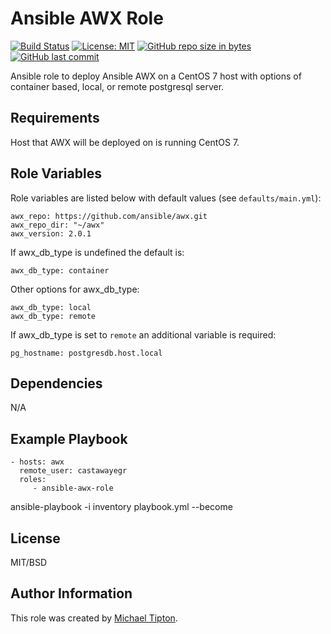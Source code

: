Ansible AWX Role
=========
[![Build Status](https://travis-ci.org/CastawayEGR/ansible-awx-role.svg?branch=master)](https://travis-ci.org/CastawayEGR/ansible-awx-role)
[![License: MIT](https://img.shields.io/badge/License-MIT-brightgreen.svg)](https://opensource.org/licenses/MIT)
[![GitHub repo size in bytes](https://img.shields.io/github/repo-size/CastawayEGR/ansible-awx-role.svg?logoColor=brightgreen)](https://github.com/CastawayEGR/ansible-awx-role)
[![GitHub last commit](https://img.shields.io/github/last-commit/CastawayEGR/ansible-awx-role.svg?logoColor=brightgreen)](https://github.com/CastawayEGR/ansible-awx-role)

Ansible role to deploy Ansible AWX on a CentOS 7 host with options of container based, local, or remote postgresql server.

Requirements
------------

Host that AWX will be deployed on is running CentOS 7.

Role Variables
------------

Role variables are listed below with default values (see `defaults/main.yml`):

    awx_repo: https://github.com/ansible/awx.git
    awx_repo_dir: "~/awx"
    awx_version: 2.0.1

If awx_db_type is undefined the default is:

    awx_db_type: container

Other options for awx_db_type:
    
    awx_db_type: local
    awx_db_type: remote
    
If awx_db_type is set to `remote` an additional variable is required:

    pg_hostname: postgresdb.host.local


Dependencies
------------

N/A

Example Playbook
----------------

    - hosts: awx
      remote_user: castawayegr
      roles:
         - ansible-awx-role

ansible-playbook -i inventory playbook.yml --become

License
-------

MIT/BSD

Author Information
------------------

This role was created by [Michael Tipton](https://ibeta.org).
